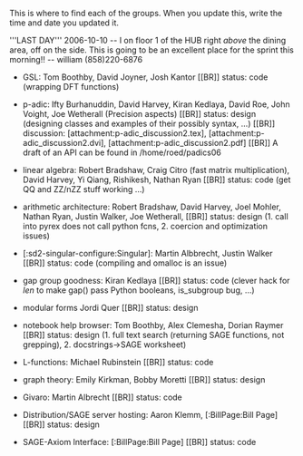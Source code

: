 This is where to find each of the groups. When you update this, write the time and date you updated it.


'''LAST DAY''' 2006-10-10 -- I on floor 1 of the HUB right *above* the dining area, off on the side.   This is going to be an excellent place for the sprint this morning!!  -- william  (858)220-6876

 * GSL:
   Tom Boothby, David Joyner, Josh Kantor
   [[BR]]
   status: code (wrapping DFT functions)

 * p-adic:
   Ifty Burhanuddin, David Harvey, Kiran Kedlaya, David Roe, John Voight, Joe Wetherall (Precision aspects)
   [[BR]]
   status: design (designing classes and examples of their possibly syntax, ...)
   [[BR]]
   discussion: [attachment:p-adic_discussion2.tex], [attachment:p-adic_discussion2.dvi], [attachment:p-adic_discussion2.pdf]
   [[BR]]
   A draft of an API can be found in /home/roed/padics06

 * linear algebra: 
   Robert Bradshaw, Craig Citro (fast matrix multiplication), David Harvey, Yi Qiang, Rishikesh, Nathan Ryan
   [[BR]]
   status: code (get QQ and ZZ/nZZ stuff working ...)

 * arithmetic architecture:
   Robert Bradshaw, David Harvey, Joel Mohler, Nathan Ryan, Justin Walker, Joe Wetherall,
   [[BR]]
   status: design (1. call into pyrex does not call python fcns, 2. coercion and optimization issues)

 * [:sd2-singular-configure:Singular]:
   Martin Albbrecht, Justin Walker
   [[BR]]
   status: code (compiling and omalloc is an issue)

 * gap group goodness:
   Kiran Kedlaya
   [[BR]]
   status: code (clever hack for _len_ to make gap() pass Python booleans, is_subgroup bug, ...)

 * modular forms 
   Jordi Quer
   [[BR]]
   status: design

 * notebook help browser: 
   Tom Boothby, Alex Clemesha, Dorian Raymer
   [[BR]]
   status: design (1. full text search (returning SAGE functions, not grepping), 2. docstrings->SAGE worksheet)

 * L-functions:
   Michael Rubinstein
   [[BR]]
   status: code 

 * graph theory: 
   Emily Kirkman, Bobby Moretti
   [[BR]]
   status: design

 * Givaro:
   Martin Albrecht
   [[BR]]
   status: code

 * Distribution/SAGE server hosting:
   Aaron Klemm, [:BillPage:Bill Page]
   [[BR]]
   status: design

 * SAGE-Axiom Interface:
   [:BillPage:Bill Page]
   [[BR]]
   status: code
